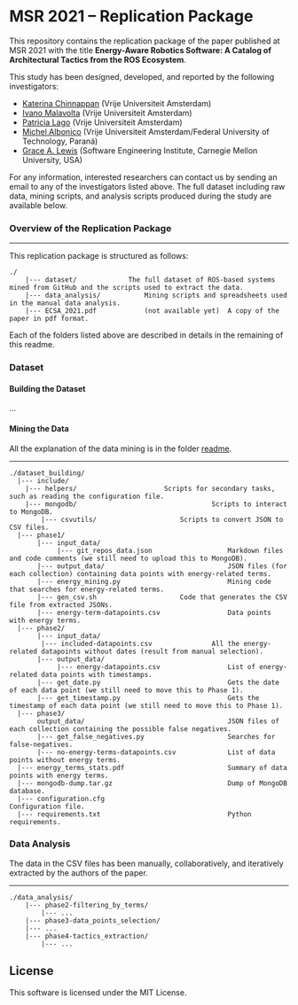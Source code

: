 # MSR 2021 – Replication Package

<!--[![DOI](https://zenodo.org/badge/DOI/10.5281/zenodo.3672050.svg)](https://doi.org/10.5281/zenodo.3672050)-->

This repository contains the replication package of the paper published at MSR 2021 with the title **Energy-Aware Robotics Software: A Catalog of Architectural Tactics from the ROS Ecosystem**.

This study has been designed, developed, and reported by the following investigators:

- [Katerina Chinnappan](http://katerinachinnppan.com/) (Vrije Universiteit Amsterdam)
- [Ivano Malavolta](https://www.ivanomalavolta.com) (Vrije Universiteit Amsterdam)
- [Patricia Lago](https://www.cs.vu.nl/~patricia/Patricia_Lago/Home.html) (Vrije Universiteit Amsterdam)
- [Michel Albonico](https://michelalbonico.github.io) (Vrije Universiteit Amsterdam/Federal University of Technology, Paraná) 
- [Grace A. Lewis](https://www.andrew.cmu.edu/user/gritter/lewis.html) (Software Engineering Institute, Carnegie Mellon University, USA)


For any information, interested researchers can contact us by sending an email to any of the investigators listed above.
The full dataset including raw data, mining scripts, and analysis scripts produced during the study are available below.
<!--
## How to Cite the Dataset
If the dataset is helping your research, consider to cite it is as follows, thanks!

```
@inproceedings{MSR_2021_robotics_green_practices,
  title = { Mining Energy-Related Practices in Robotics Software },
  author = { Michel Albonico and Ivano Malavolta and Gustavo Pinto and Emitzá Guzmán and Katerina Chinnappan and Patricia Lago },
  pages = { To appear },
  month = { May },
  publisher = {{IEEE} / {ACM}},
  year      = {2021},
  booktitle = { Proceedings of the 18th International Conference on Mining Software Repositories, {MSR} },
  url = {https://arxiv.org/abs/2103.13762},
  address = { New York, NY },
}
```


The preprint paper is available on [arXiv](https://arxiv.org/abs/2103.13762).
-->

### Overview of the Replication Package
---

This replication package is structured as follows:

```
./
    |--- dataset/     		  The full dataset of ROS-based systems mined from GitHub and the scripts used to extract the data.
    |--- data_analysis/       	  Mining scripts and spreadsheets used in the manual data analysis.
    |--- ECSA_2021.pdf            (not available yet)  A copy of the paper in pdf format.
```

Each of the folders listed above are described in details in the remaining of this readme.

### Dataset

#### Building the Dataset
...

#### Mining the Data

All the explanation of the data mining is in the folder [readme](https://github.com/S2-group/msr-2021-green-practices-replication-package/blob/main/dataset_building/README.md).

---
```
./dataset_building/
  |--- include/
  	|--- helpers/				       Scripts for secondary tasks, such as reading the configuration file.
  	|--- mongodb/                                  Scripts to interact to MongoDB.
        |--- csvutils/				       Scripts to convert JSON to CSV files.
  |--- phase1/
       |--- input_data/                                
            |--- git_repos_data.json                   Markdown files and code comments (we still need to upload this to MongoDB).
       |--- output_data/                               JSON files (for each collection) containing data points with energy-related terms.
       |--- energy_mining.py                           Mining code that searches for energy-related terms.
       |--- gen_csv.sh				       Code that generates the CSV file from extracted JSONs.
       |--- energy-term-datapoints.csv                 Data points with energy terms.
  |--- phase2/
       |--- input_data/
	    |--- included-datapoints.csv               All the energy-related datapoints without dates (result from manual selection).
       |--- output_data/
            |--- energy-datapoints.csv                 List of energy-related data points with timestamps.
       |--- get_date.py	                               Gets the date of each data point (we still need to move this to Phase 1).
       |--- get_timestamp.py                           Gets the timestamp of each data point (we still need to move this to Phase 1).
  |--- phase3/
       output_data/                                    JSON files of each collection containing the possible false negatives.
       |--- get_false_negatives.py                     Searches for false-negatives.
       |--- no-energy-terms-datapoints.csv             List of data points without energy terms.
  |--- energy_terms_stats.pdf                          Summary of data points with energy terms.
  |--- mongodb-dump.tar.gz                             Dump of MongoDB database.
  |--- configuration.cfg                                  Configuration file.
  |--- requirements.txt                                Python requirements.
```

### Data Analysis

The data in the CSV files has been manually, collaboratively, and iteratively extracted by the authors of the paper.

---
```
./data_analysis/
    |--- phase2-filtering_by_terms/
        |--- ...
    |--- phase3-data_points_selection/
	|--- ...
    |--- phase4-tactics_extraction/
        |--- ...
```

## License

This software is licensed under the MIT License.
